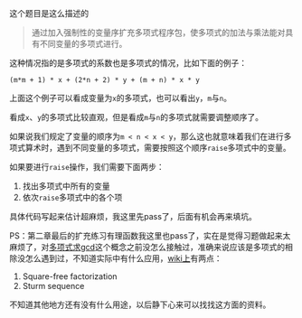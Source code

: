 这个题目是这么描述的
> 通过加入强制性的变量序扩充多项式程序包，使多项式的加法与乘法能对具有不同变量的多项式进行。

这种情况指的是多项式的系数也是多项式的情况，比如下面的例子：
```
(m*m + 1) * x + (2*n + 2) * y + (m + n) * x * y
```
上面这个例子可以看成变量为`x`的多项式，也可以看出`y`，`m`与`n`。

看成`x`、`y`的多项式比较直观，但是看成`m`与`n`的多项式就需要调整顺序了。

如果说我们规定了变量的顺序为`m < n < x < y`，那么这也就意味着我们在进行多项式算术时，遇到不同变量的多项式，需要按照这个顺序`raise`多项式中的变量。

如果要进行`raise`操作，我们需要下面两步：

1. 找出多项式中所有的变量
2. 依次`raise`多项式中的各个项

具体代码写起来估计超麻烦，我这里先pass了，后面有机会再来填坑。

PS：第二章最后的扩充练习有理函数我这里也pass了，实在是觉得习题做起来太麻烦了，对[多项式求gcd](https://en.wikipedia.org/wiki/Polynomial_greatest_common_divisor)这个概念之前没怎么接触过，准确来说应该是多项式的相除没怎么遇到过，不知道实际中有什么应用，[wiki上](https://en.wikipedia.org/wiki/Polynomial_greatest_common_divisor#GCD_and_root_finding)有两点：

1. Square-free factorization
2. Sturm sequence

不知道其他地方还有没有什么用途，以后静下心来可以找找这方面的资料。